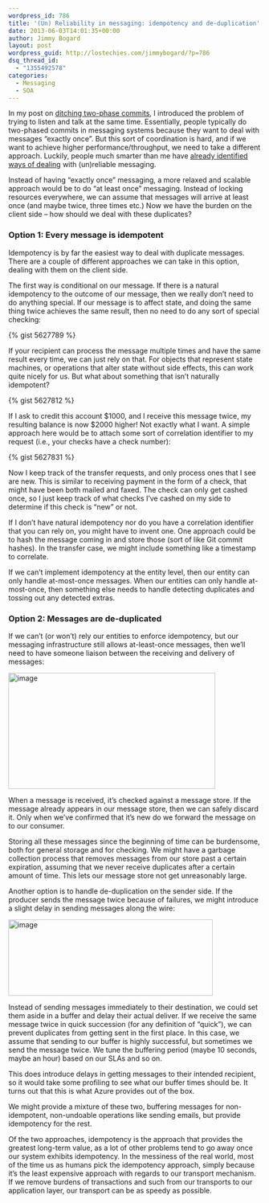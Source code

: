 ```yaml
---
wordpress_id: 786
title: '(Un) Reliability in messaging: idempotency and de-duplication'
date: 2013-06-03T14:01:35+00:00
author: Jimmy Bogard
layout: post
wordpress_guid: http://lostechies.com/jimmybogard/?p=786
dsq_thread_id:
  - "1355492578"
categories:
  - Messaging
  - SOA
---
```

In my post on [ditching two-phase commits](http://lostechies.com/jimmybogard/2013/05/09/ditching-two-phased-commits/), I introduced the problem of trying to listen and talk at the same time. Essentially, people typically do two-phased commits in messaging systems because they want to deal with messages “exactly once”. But this sort of coordination is hard, and if we want to achieve higher performance/throughput, we need to take a different approach. Luckily, people much smarter than me have [already identified ways of dealing](http://queue.acm.org/detail.cfm?id=2187821) with (un)reliable messaging.

Instead of having “exactly once” messaging, a more relaxed and scalable approach would be to do “at least once” messaging. Instead of locking resources everywhere, we can assume that messages will arrive at least once (and maybe twice, three times etc.) Now we have the burden on the client side – how should we deal with these duplicates?

### Option 1: Every message is idempotent

Idempotency is by far the easiest way to deal with duplicate messages. There are a couple of different approaches we can take in this option, dealing with them on the client side.

The first way is conditional on our message. If there is a natural idempotency to the outcome of our message, then we really don’t need to do anything special. If our message is to affect state, and doing the same thing twice achieves the same result, then no need to do any sort of special checking:

{% gist 5627789 %}

If your recipient can process the message multiple times and have the same result every time, we can just rely on that. For objects that represent state machines, or operations that alter state without side effects, this can work quite nicely for us. But what about something that isn’t naturally idempotent?

{% gist 5627812 %}

If I ask to credit this account $1000, and I receive this message twice, my resulting balance is now $2000 higher! Not exactly what I want. A simple approach here would be to attach some sort of correlation identifier to my request (i.e., your checks have a check number):

{% gist 5627831 %}

Now I keep track of the transfer requests, and only process ones that I see are new. This is similar to receiving payment in the form of a check, that might have been both mailed and faxed. The check can only get cashed once, so I just keep track of what checks I’ve cashed on my side to determine if this check is “new” or not.

If I don’t have natural idempotency nor do you have a correlation identifier that you can rely on, you might have to invent one. One approach could be to hash the message coming in and store those (sort of like Git commit hashes). In the transfer case, we might include something like a timestamp to correlate.

If we can’t implement idempotency at the entity level, then our entity can only handle at-most-once messages. When our entities can only handle at-most-once, then something else needs to handle detecting duplicates and tossing out any detected extras.

### Option 2: Messages are de-duplicated

If we can’t (or won’t) rely our entities to enforce idempotency, but our messaging infrastructure still allows at-least-once messages, then we’ll need to have someone liaison between the receiving and delivery of messages:

[<img title="image" style="border-left-width: 0px; border-right-width: 0px; background-image: none; border-bottom-width: 0px; padding-top: 0px; padding-left: 0px; display: inline; padding-right: 0px; border-top-width: 0px" border="0" alt="image" src="http://lostechies.com/content/jimmybogard/uploads/2013/06/image_thumb.png" width="412" height="231" />](http://lostechies.com/content/jimmybogard/uploads/2013/06/image.png)

When a message is received, it’s checked against a message store. If the message already appears in our message store, then we can safely discard it. Only when we’ve confirmed that it’s new do we forward the message on to our consumer.

Storing all these messages since the beginning of time can be burdensome, both for general storage and for checking. We might have a garbage collection process that removes messages from our store past a certain expiration, assuming that we never receive duplicates after a certain amount of time. This lets our message store not get unreasonably large.

Another option is to handle de-duplication on the sender side. If the producer sends the message twice because of failures, we might introduce a slight delay in sending messages along the wire:

[<img title="image" style="border-left-width: 0px; border-right-width: 0px; background-image: none; border-bottom-width: 0px; padding-top: 0px; padding-left: 0px; display: inline; padding-right: 0px; border-top-width: 0px" border="0" alt="image" src="http://lostechies.com/content/jimmybogard/uploads/2013/06/image_thumb1.png" width="407" height="152" />](http://lostechies.com/content/jimmybogard/uploads/2013/06/image1.png)

Instead of sending messages immediately to their destination, we could set them aside in a buffer and delay their actual deliver. If we receive the same message twice in quick succession (for any definition of “quick”), we can prevent duplicates from getting sent in the first place. In this case, we assume that sending to our buffer is highly successful, but sometimes we send the message twice. We tune the buffering period (maybe 10 seconds, maybe an hour) based on our SLAs and so on.

This does introduce delays in getting messages to their intended recipient, so it would take some profiling to see what our buffer times should be. It turns out that this is what Azure provides out of the box.

We might provide a mixture of these two, buffering messages for non-idempotent, non-undoable operations like sending emails, but provide idempotency for the rest.

Of the two approaches, idempotency is the approach that provides the greatest long-term value, as a lot of other problems tend to go away once our system exhibits idempotency. In the messiness of the real world, most of the time us as humans pick the idempotency approach, simply because it’s the least expensive approach with regards to our transport mechanism. If we remove burdens of transactions and such from our transports to our application layer, our transport can be as speedy as possible.